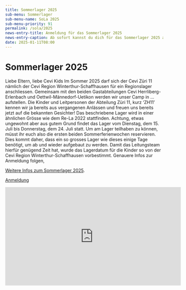 ```yaml
---
title: Sommerlager 2025
sub-menu: Sommerlager
sub-menu-name: SoLa 2025
sub-menu-priority: 91
permalink: /sola/2025
news-entry-title: Anmeldung für das Sommerlager 2025
news-entry-caption: Ab sofort kannst du dich für das Sommerlager 2025 anmelden. Tauche ein in die Weltstadt-Wasserstadt!
date: 2025-01-11T08:00
---
```


# Sommerlager 2025

Liebe Eltern, liebe Cevi Kids
Im Sommer 2025 darf sich der Cevi Züri 11 nämlich der Cevi Region Winterthur-Schaffhausen für ein Regionslager
anschliessen.
Gemeinsam mit den beiden Gastabteilungen Cevi Herrliberg-Erlenbach und Oettwil-Männedorf-Uetikon werden wir unser Camp
in … aufstellen. Die Kinder und Leitpersonen der Abteilung Züri 11, kurz ‘ZH11’ kennen wir ja bereits
aus vergangenen Anlässen und freuen uns bereits jetzt auf die bekannten Gesichter!
Das beschriebene Lager wird in einer ähnlichen Grösse wie dem Re-La 2022 stattfinden. Achtung, etwas ungewohnt aber aus
gutem Grund findet das Lager vom Dienstag, dem 15. Juli bis Donnerstag, dem 24. Juli statt. Um am Lager teilhaben zu
können, müsst ihr euch also die ersten beiden Sommerferienwochen reservieren. Dies kommt daher, dass ein so grosses
Lager wie dieses einige Tage benötigt, um ab und wieder aufgebaut zu werden. Damit das Leitungsteam hierfür genügend
Zeit hat, wurde das Lagerdatum für die Kinder so von der Cevi Region Winterthur-Schaffhausen vorbestimmt.
Genauere Infos zur Anmeldung folgen,

[Weitere Infos zum Sommerlager 2025](https://weltstadt.ws/).

[Anmeldung](https://db.cevi.ch/groups/3/public_events/4417)

<iframe width="560" height="315" src="https://www.youtube.com/embed/hv2POXCYD_Q?si=usjM5P4cCC1fQ431" title="YouTube video player" frameborder="0" allow="accelerometer; autoplay; clipboard-write; encrypted-media; gyroscope; picture-in-picture; web-share" referrerpolicy="strict-origin-when-cross-origin" allowfullscreen></iframe>